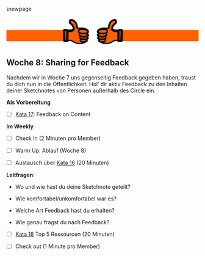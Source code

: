 \newpage

![](sketchnotes/bumper9.png)

## Woche 8: Sharing for Feedback

Nachdem wir in Woche 7 uns gegenseitig Feedback gegeben haben, traust du dich nun in die Öffentlichkeit: Hol’ dir aktiv Feedback zu den Inhalten deiner Sketchnotes von Personen außerhalb des Circle ein.

**Als Vorbereitung**

- [ ] [Kata 17](0500_Kata_17.md): Feedback on Content

**Im Weekly**

- [ ] Check in (2 Minuten pro Member)

- [ ] Warm Up: Ablauf (Woche 8)

- [ ] Austausch über [Kata 16](0500_Kata_16.md) (20 Minuten)

**Leitfragen**:

- Wo und wie hast du deine Sketchnote geteilt? 

- Wie komfortabel/unkomfortabel war es? 

- Welche Art Feedback hast du erhalten?

- Wie genau fragst du nach Feedback?


- [ ] [Kata 18](0500_Kata_18.md) Top 5 Ressourcen (20 Minuten)

- [ ] Check out (1 Minute pro Member)
